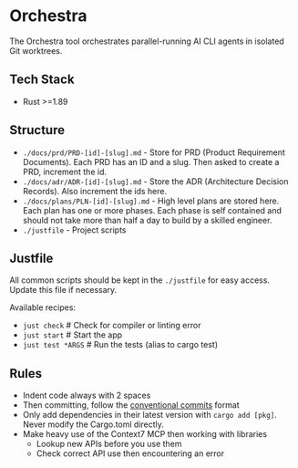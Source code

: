 # Orchestra

The Orchestra tool orchestrates parallel-running AI CLI agents in isolated Git worktrees.

## Tech Stack

- Rust >=1.89

## Structure

- `./docs/prd/PRD-[id]-[slug].md` - Store for PRD (Product Requirement Documents). Each PRD has an ID and a slug. Then asked to create a PRD, increment the id.
- `./docs/adr/ADR-[id]-[slug].md` - Store the ADR (Architecture Decision Records). Also increment the ids here.
- `./docs/plans/PLN-[id]-[slug].md` - High level plans are stored here. Each plan has one or more phases. Each phase is self contained and should not take more than half a day to build by a skilled engineer.
- `./justfile` - Project scripts

## Justfile

All common scripts should be kept in the `./justfile` for easy access. Update this file if necessary.

Available recipes:

- `just check` # Check for compiler or linting error
- `just start` # Start the app
- `just test *ARGS` # Run the tests (alias to cargo test)

## Rules

- Indent code always with 2 spaces
- Then committing, follow the [conventional commits](https://www.conventionalcommits.org) format
- Only add dependencies in their latest version with `cargo add [pkg]`. Never modify the Cargo.toml directly.
- Make heavy use of the Context7 MCP then working with libraries
  - Lookup new APIs before you use them
  - Check correct API use then encountering an error
